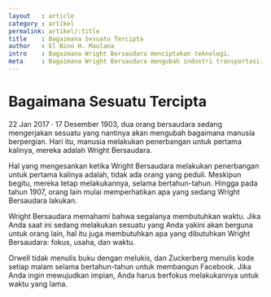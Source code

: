 ```yaml
---
layout   : article
category : artikel
permalink: artikel/:title
title    : Bagaimana Sesuatu Tercipta
author   : El Nino H. Maulana
intro    : Bagaimana Wright Bersaudara menciptakan teknologi.
meta     : Bagaimana Wright Bersaudara mengubah industri transportasi.
---
```


# Bagaimana Sesuatu Tercipta

<p><date class="site-post__info">22 Jan 2017</date> &middot; 17 Desember 1903, dua orang bersaudara sedang mengerjakan sesuatu yang nantinya akan mengubah bagaimana manusia berpergian. Hari itu, manusia melakukan penerbangan untuk pertama kalinya, mereka adalah Wright Bersaudara.</p>

Hal yang mengesankan ketika Wright Bersaudara melakukan penerbangan untuk pertama kalinya adalah, tidak ada orang yang peduli. Meskipun begitu, mereka tetap melakukannya, selama bertahun-tahun. Hingga pada tahun 1907, orang lain mulai memperhatikan apa yang sedang Wright Bersaudara lakukan.

Wright Bersaudara memahami bahwa segalanya membutuhkan waktu. Jika Anda saat ini sedang melakukan sesuatu yang Anda yakini akan berguna untuk orang lain, hal itu juga membutuhkan apa yang dibutuhkan Wright Bersaudara: fokus, usaha, dan waktu.

Orwell tidak menulis buku dengan melukis, dan Zuckerberg menulis kode setiap malam selama bertahun-tahun untuk membangun Facebook. Jika Anda ingin mewujudkan impian, Anda harus berfokus melakukannya untuk waktu yang lama.
